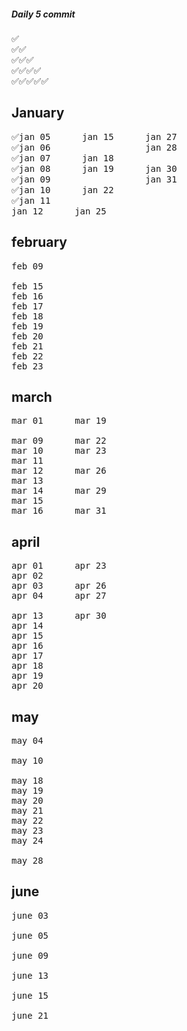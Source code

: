 ##### Daily 5 commit 
<pre>
✅
✅✅
✅✅✅
✅✅✅✅
✅✅✅✅✅
</pre>

January
------------------------------
<pre>
✅jan 05      jan 15      jan 27          
✅jan 06                  jan 28          
✅jan 07      jan 18                      
✅jan 08      jan 19      jan 30          
✅jan 09                  jan 31          
✅jan 10      jan 22                      
✅jan 11                                  
jan 12      jan 25                      
</pre>

february
-------------------------------
<pre>
feb 09

feb 15
feb 16
feb 17
feb 18
feb 19
feb 20
feb 21
feb 22
feb 23
</pre>

march
--------------------------------
<pre>
mar 01      mar 19

mar 09      mar 22
mar 10      mar 23
mar 11
mar 12      mar 26
mar 13      
mar 14      mar 29
mar 15
mar 16      mar 31
</pre>


april
--------------------------------
<pre>
apr 01      apr 23
apr 02      
apr 03      apr 26
apr 04      apr 27

apr 13      apr 30
apr 14      
apr 15      
apr 16      
apr 17      
apr 18      
apr 19      
apr 20   
</pre>


may
---------------------------------
<pre>
may 04

may 10

may 18
may 19
may 20
may 21
may 22
may 23
may 24

may 28
</pre>


june
---------------------------------
<pre>
june 03

june 05

june 09

june 13

june 15

june 21
</pre>
